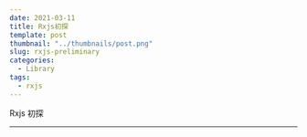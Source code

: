 ```yaml
---
date: 2021-03-11
title: Rxjs初探
template: post
thumbnail: "../thumbnails/post.png"
slug: rxjs-preliminary
categories:
  - Library
tags:
  - rxjs
---
```


Rxjs 初探

---
